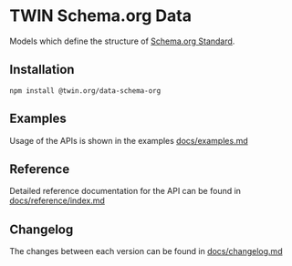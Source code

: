 # TWIN Schema.org Data

Models which define the structure of [Schema.org Standard](https://schema.org/).

## Installation

```shell
npm install @twin.org/data-schema-org
```

## Examples

Usage of the APIs is shown in the examples [docs/examples.md](docs/examples.md)

## Reference

Detailed reference documentation for the API can be found in [docs/reference/index.md](docs/reference/index.md)

## Changelog

The changes between each version can be found in [docs/changelog.md](docs/changelog.md)
